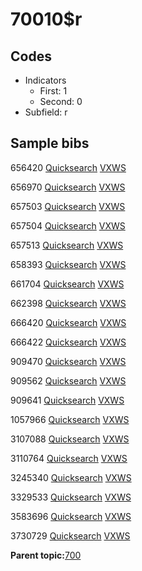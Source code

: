 # 70010$r

## Codes

-   Indicators
    -   First: 1
    -   Second: 0
-   Subfield: r

## Sample bibs

656420 [Quicksearch](https://search.library.yale.edu/catalog/656420) [VXWS](http://prodorbis.library.yale.edu:7014/vxws/GetHoldingsService?bibId=656420)

656970 [Quicksearch](https://search.library.yale.edu/catalog/656970) [VXWS](http://prodorbis.library.yale.edu:7014/vxws/GetHoldingsService?bibId=656970)

657503 [Quicksearch](https://search.library.yale.edu/catalog/657503) [VXWS](http://prodorbis.library.yale.edu:7014/vxws/GetHoldingsService?bibId=657503)

657504 [Quicksearch](https://search.library.yale.edu/catalog/657504) [VXWS](http://prodorbis.library.yale.edu:7014/vxws/GetHoldingsService?bibId=657504)

657513 [Quicksearch](https://search.library.yale.edu/catalog/657513) [VXWS](http://prodorbis.library.yale.edu:7014/vxws/GetHoldingsService?bibId=657513)

658393 [Quicksearch](https://search.library.yale.edu/catalog/658393) [VXWS](http://prodorbis.library.yale.edu:7014/vxws/GetHoldingsService?bibId=658393)

661704 [Quicksearch](https://search.library.yale.edu/catalog/661704) [VXWS](http://prodorbis.library.yale.edu:7014/vxws/GetHoldingsService?bibId=661704)

662398 [Quicksearch](https://search.library.yale.edu/catalog/662398) [VXWS](http://prodorbis.library.yale.edu:7014/vxws/GetHoldingsService?bibId=662398)

666420 [Quicksearch](https://search.library.yale.edu/catalog/666420) [VXWS](http://prodorbis.library.yale.edu:7014/vxws/GetHoldingsService?bibId=666420)

666422 [Quicksearch](https://search.library.yale.edu/catalog/666422) [VXWS](http://prodorbis.library.yale.edu:7014/vxws/GetHoldingsService?bibId=666422)

909470 [Quicksearch](https://search.library.yale.edu/catalog/909470) [VXWS](http://prodorbis.library.yale.edu:7014/vxws/GetHoldingsService?bibId=909470)

909562 [Quicksearch](https://search.library.yale.edu/catalog/909562) [VXWS](http://prodorbis.library.yale.edu:7014/vxws/GetHoldingsService?bibId=909562)

909641 [Quicksearch](https://search.library.yale.edu/catalog/909641) [VXWS](http://prodorbis.library.yale.edu:7014/vxws/GetHoldingsService?bibId=909641)

1057966 [Quicksearch](https://search.library.yale.edu/catalog/1057966) [VXWS](http://prodorbis.library.yale.edu:7014/vxws/GetHoldingsService?bibId=1057966)

3107088 [Quicksearch](https://search.library.yale.edu/catalog/3107088) [VXWS](http://prodorbis.library.yale.edu:7014/vxws/GetHoldingsService?bibId=3107088)

3110764 [Quicksearch](https://search.library.yale.edu/catalog/3110764) [VXWS](http://prodorbis.library.yale.edu:7014/vxws/GetHoldingsService?bibId=3110764)

3245340 [Quicksearch](https://search.library.yale.edu/catalog/3245340) [VXWS](http://prodorbis.library.yale.edu:7014/vxws/GetHoldingsService?bibId=3245340)

3329533 [Quicksearch](https://search.library.yale.edu/catalog/3329533) [VXWS](http://prodorbis.library.yale.edu:7014/vxws/GetHoldingsService?bibId=3329533)

3583696 [Quicksearch](https://search.library.yale.edu/catalog/3583696) [VXWS](http://prodorbis.library.yale.edu:7014/vxws/GetHoldingsService?bibId=3583696)

3730729 [Quicksearch](https://search.library.yale.edu/catalog/3730729) [VXWS](http://prodorbis.library.yale.edu:7014/vxws/GetHoldingsService?bibId=3730729)

**Parent topic:**[700](../../tags/700/700.md)

